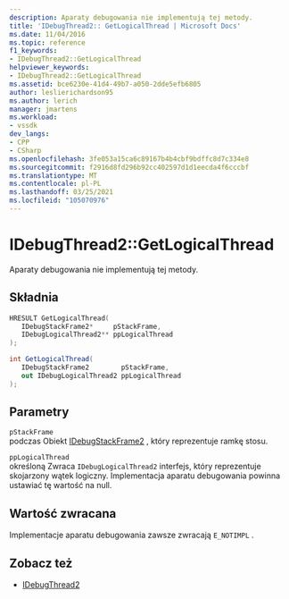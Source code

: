 ```yaml
---
description: Aparaty debugowania nie implementują tej metody.
title: 'IDebugThread2:: GetLogicalThread | Microsoft Docs'
ms.date: 11/04/2016
ms.topic: reference
f1_keywords:
- IDebugThread2::GetLogicalThread
helpviewer_keywords:
- IDebugThread2::GetLogicalThread
ms.assetid: bce6230e-41d4-49b7-a050-2dde5efb6805
author: leslierichardson95
ms.author: lerich
manager: jmartens
ms.workload:
- vssdk
dev_langs:
- CPP
- CSharp
ms.openlocfilehash: 3fe053a15ca6c89167b4b4cbf9bdffc8d7c334e8
ms.sourcegitcommit: f2916d8fd296b92cc402597d1d1eecda4f6cccbf
ms.translationtype: MT
ms.contentlocale: pl-PL
ms.lasthandoff: 03/25/2021
ms.locfileid: "105070976"
---
```

# <a name="idebugthread2getlogicalthread"></a>IDebugThread2::GetLogicalThread
Aparaty debugowania nie implementują tej metody.

## <a name="syntax"></a>Składnia

```cpp
HRESULT GetLogicalThread( 
   IDebugStackFrame2*     pStackFrame,
   IDebugLogicalThread2** ppLogicalThread
);
```

```csharp
int GetLogicalThread( 
   IDebugStackFrame2        pStackFrame,
   out IDebugLogicalThread2 ppLogicalThread
);
```

## <a name="parameters"></a>Parametry
`pStackFrame`\
podczas Obiekt [IDebugStackFrame2](../../../extensibility/debugger/reference/idebugstackframe2.md) , który reprezentuje ramkę stosu.

`ppLogicalThread`\
określoną Zwraca `IDebugLogicalThread2` interfejs, który reprezentuje skojarzony wątek logiczny. Implementacja aparatu debugowania powinna ustawiać tę wartość na null.

## <a name="return-value"></a>Wartość zwracana
 Implementacje aparatu debugowania zawsze zwracają `E_NOTIMPL` .

## <a name="see-also"></a>Zobacz też
- [IDebugThread2](../../../extensibility/debugger/reference/idebugthread2.md)
